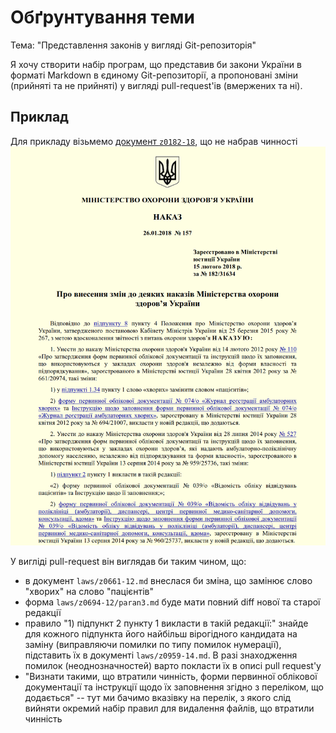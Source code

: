# Обґрунтування теми

Тема: "Представлення законів у вигляді Git-репозиторія"

Я хочу створити набір програм, що представив би закони України в форматі Markdown в єдиному Git-репозиторії, а пропоновані зміни (прийняті та не прийняті) у вигляді pull-request'ів (вмержених та ні).

## Приклад

Для прикладу візьмемо [документ `z0182-18`](http://zakon4.rada.gov.ua/laws/show/z0182-18), що не набрав чинності![z0182-18-piece](./static/z0182-18-piece.png)

У вигліді pull-request він виглядав би таким чином, що:

- в документ `laws/z0661-12.md` внеслася би зміна, що замінює слово "хворих" на слово "пацієнтів"
- форма `laws/z0694-12/paran3.md` буде мати повний diff нової та старої редакції
- правило "1) підпункт 2 пункту 1 викласти в такій редакції:" знайде для кожного підпункта його найбільш вірогідного кандидата на заміну (виправляючи помилки по типу помилок нумерації), підставить їх в документі `laws/z0959-14.md`. В разі знаходження помилок (неоднозначностей) варто покласти їх в описі pull request'у
- "Визнати такими, що втратили чинність, форми первинної облікової документації та інструкції щодо їх заповнення згідно з переліком, що додається" -- тут ми бачимо вказівку на перелік, з якого слід вийняти окремий набір правил для видалення файлів, що втратили чинність

